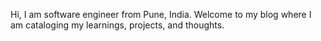 Hi, I am software engineer from Pune, India.
Welcome to my blog where I am cataloging my learnings, projects, and thoughts.
